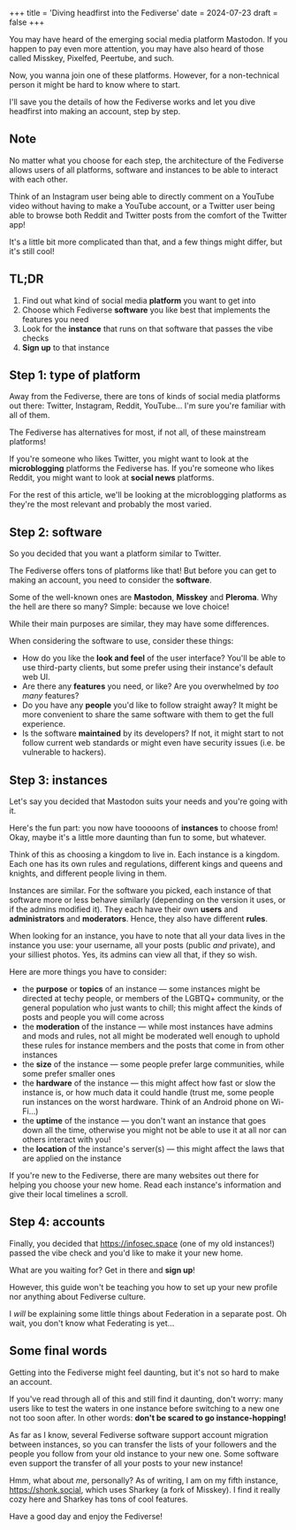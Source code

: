 +++
title = 'Diving headfirst into the Fediverse'
date = 2024-07-23
draft = false
+++

You may have heard of the emerging social media platform Mastodon. If you happen to pay even more attention, you may have also heard of those called Misskey, Pixelfed, Peertube, and such.

Now, you wanna join one of these platforms. However, for a non-technical person it might be hard to know where to start.

I'll save you the details of how the Fediverse works and let you dive headfirst into making an account, step by step.

## Note

No matter what you choose for each step, the architecture of the Fediverse allows users of all platforms, software and instances to be able to interact with each other. 

Think of an Instagram user being able to directly comment on a YouTube video without having to make a YouTube account, or a Twitter user being able to browse both Reddit and Twitter posts from the comfort of the Twitter app!

It's a little bit more complicated than that, and a few things might differ, but it's still cool!

## TL;DR

1. Find out what kind of social media **platform** you want to get into
2. Choose which Fediverse **software** you like best that implements the features you need
3. Look for the **instance** that runs on that software that passes the vibe checks
4. **Sign up** to that instance

## Step 1: type of platform

Away from the Fediverse, there are tons of kinds of social media platforms out there: Twitter, Instagram, Reddit, YouTube... I'm sure you're familiar with all of them.

The Fediverse has alternatives for most, if not all, of these mainstream platforms!

If you're someone who likes Twitter, you might want to look at the **microblogging** platforms the Fediverse has. If you're someone who likes Reddit, you might want to look at **social news** platforms.

For the rest of this article, we'll be looking at the microblogging platforms as they're the most relevant and probably the most varied.

## Step 2: software

So you decided that you want a platform similar to Twitter.

The Fediverse offers tons of platforms like that! But before you can get to making an account, you need to consider the **software**.

Some of the well-known ones are **Mastodon**, **Misskey** and **Pleroma**. Why the hell are there so many? Simple: because we love choice!

While their main purposes are similar, they may have some differences.

When considering the software to use, consider these things:
- How do you like the **look and feel** of the user interface? You'll be able to use third-party clients, but some prefer using their instance's default web UI.
- Are there any **features** you need, or like? Are you overwhelmed by *too many* features?
- Do you have any **people** you'd like to follow straight away? It might be more convenient to share the same software with them to get the full experience.
- Is the software **maintained** by its developers? If not, it might start to not follow current web standards or might even have security issues (i.e. be vulnerable to hackers).

## Step 3: instances

Let's say you decided that Mastodon suits your needs and you're going with it.

Here's the fun part: you now have tooooons of **instances** to choose from! Okay, maybe it's a little more daunting than fun to some, but whatever.

Think of this as choosing a kingdom to live in. Each instance is a kingdom. Each one has its own rules and regulations, different kings and queens and knights, and different people living in them.

Instances are similar. For the software you picked, each instance of that software more or less behave similarly (depending on the version it uses, or if the admins modified it). They each have their own **users** and **administrators** and **moderators**. Hence, they also have different **rules**. 

When looking for an instance, you have to note that all your data lives in the instance you use: your username, all your posts (public *and* private), and your silliest photos. Yes, its admins can view all that, if they so wish.

Here are more things you have to consider:
- the **purpose** or **topics** of an instance — some instances might be directed at techy people, or members of the LGBTQ+ community, or the general population who just wants to chill; this might affect the kinds of posts and people you will come across
- the **moderation** of the instance — while most instances have admins and mods and rules, not all might be moderated well enough to uphold these rules for instance members and the posts that come in from other instances
- the **size** of the instance — some people prefer large communities, while some prefer smaller ones
- the **hardware** of the instance — this might affect how fast or slow the instance is, or how much data it could handle (trust me, some people run instances on the worst hardware. Think of an Android phone on Wi-Fi...)
- the **uptime** of the instance — you don't want an instance that goes down all the time, otherwise you might not be able to use it at all nor can others interact with you!
- the **location** of the instance's server(s) — this might affect the laws that are applied on the instance

If you're new to the Fediverse, there are many websites out there for helping you choose your new home. Read each instance's information and give their local timelines a scroll.

## Step 4: accounts

Finally, you decided that https://infosec.space (one of my old instances!) passed the vibe check and you'd like to make it your new home.

What are you waiting for? Get in there and **sign up**!

However, this guide won't be teaching you how to set up your new profile nor anything about Fediverse culture.

I *will* be explaining some little things about Federation in a separate post. Oh wait, you don't know what Federating is yet...

## Some final words

Getting into the Fediverse might feel daunting, but it's not so hard to make an account.

If you've read through all of this and still find it daunting, don't worry: many users like to test the waters in one instance before switching to a new one not too soon after. In other words: **don't be scared to go instance-hopping!**

As far as I know, several Fediverse software support account migration between instances, so you can transfer the lists of your followers and the people you follow from your old instance to your new one. Some software even support the transfer of all your posts to your new instance!

Hmm, what about *me*, personally? As of writing, I am on my fifth instance, https://shonk.social, which uses Sharkey (a fork of Misskey). I find it really cozy here and Sharkey has tons of cool features.

Have a good day and enjoy the Fediverse!